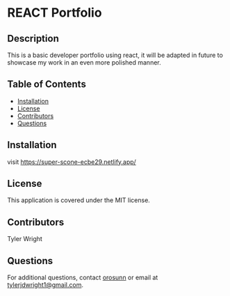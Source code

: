 # REACT Portfolio

## Description
This is a basic developer portfolio using react, it will be adapted in future to showcase my work in an even more polished manner.
      
## Table of Contents
- [Installation](#installation)
- [License](#license)
- [Contributors](#contributors)
- [Questions](#questions)
      
## Installation
visit https://super-scone-ecbe29.netlify.app/
      
## License
This application is covered under the MIT license.
      
## Contributors
Tyler Wright
      
## Questions
For additional questions, contact [orosunn](https://github.com/orosunn) or email at tylerjdwright1@gmail.com.

